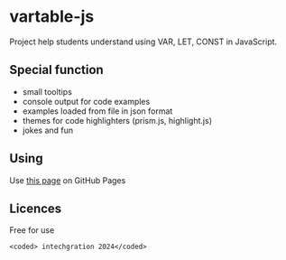 # vartable-js

Project help students understand using VAR, LET, CONST in JavaScript.

## Special function
- small tooltips
- console output for code examples
- examples loaded from file in json format
- themes for code highlighters (prism.js, highlight.js)
- jokes and fun

## Using
Use [this page](https://in-tech-gration-cohort-0x02.github.io/vartable-js/) on GitHub Pages

## Licences
Free for use

`<coded> intechgration 2024</coded>`
